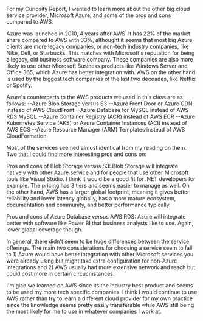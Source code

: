 For my Curiosity Report, I wanted to learn more about the other big cloud service provider, Microsoft Azure, and some of the pros and cons compared to AWS.

Azure was launched in 2010, 4 years after AWS. It has 22% of the market share compared to AWS with 33%, althought it seems that most big Azure clients are more legacy companies, or non-tech industry companies, like Nike, Dell, or Starbucks. This matches with Microsoft's reputation for being a legacy, old business software company. These companies are also more likely to use other Microsoft Business products like Windows Server and Office 365, which Azure has better integration with. AWS on the other hand is used by the biggest tech companies of the last two decoades, like Netflix or Spotify.

Azure's counterparts to the AWS products we used in this class are as follows:
--Azure Blob Storage versus S3
--Azure Front Door or Azure CDN instead of AWS CloudFront
--Azure Database for MySQL instead of AWS RDS MySQL
--Azure Container Registry (ACR) instead of AWS ECR
--Azure Kubernetes Service (AKS) or Azure Container Instances (ACI) instead of AWS ECS
--Azure Resource Manager (ARM) Templates instead of AWS CloudFormation

Most of the services seemed almost identical from my reading on them. Two that I could find more interesting pros and cons on:

Pros and cons of Blob Storage versus S3:
Blob Storage will integrate natively with other Azure service and for people that use other Microsoft tools like Visual Studio. I think it would be a good fit for .NET developers for example. The pricing has 3 tiers and seems easier to manage as well.
On the other hand, AWS has a larger global footprint, meaning it gives better reliability and lower latency globally, has a more mature ecosystem, documentation and community, and better performance typically.

Pros and cons of Azure Database versus AWS RDS:
Azure will integrate better with software like Power BI that business analysts like to use. Again, lower global coverage though.

In general, there didn't seem to be huge differences between the service offerings. The main two considerations for choosing a service seem to fall to 1) Azure would have better integration with other Microsoft services you were already using but might take extra configuration for non-Azure integrations and 2) AWS usually had more extensive network and reach but could cost more in certain circucmstances.

I'm glad we learned on AWS since its the industry best product and seems to be used my more tech specific companies. I think I would continue to use AWS rather than try to learn a different cloud provider for my own practice since the knowledge seems pretty easily transferable while AWS still being the most likely for me to use in whatever companies I work at. 
